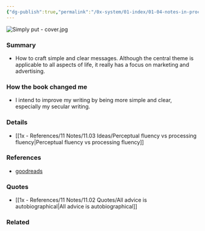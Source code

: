 ```yaml
---
{"dg-publish":true,"permalink":"/0x-system/01-index/01-04-notes-in-process/simply-put-why-clear-messages-win-and-how-to-design-them-ben-guttmann-rev/","title":"book review","created":"2024-04-17T17:55:29.814+03:00","updated":"2024-04-20T08:12:20.396+03:00"}
---
```


![Simply put - cover.jpg](/img/user/Simply%20put%20-%20cover.jpg)
### Summary
- How to craft simple and clear messages. Although the central theme is applicable to all aspects of life, it really has a focus on marketing and advertising.

### How the book changed me
- I intend to improve my writing by being more simple and clear, especially my secular writing.

### Details
- [[1x - References/11 Notes/11.03 Ideas/Perceptual fluency vs processing fluency\|Perceptual fluency vs processing fluency]]

### References
- [goodreads](https://www.goodreads.com/book/show/102088915-simply-put)

### Quotes
- [[1x - References/11 Notes/11.02 Quotes/All advice is autobiographical\|All advice is autobiographical]]

### Related

